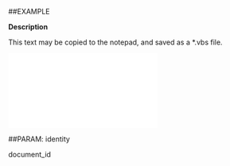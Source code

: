 

##EXAMPLE

**Description**

This text may be copied to the notepad, and saved as a *.vbs file.

![](../../Examples/vbs/ClientScript.OnDocumentPrint.vbs.txt)







##PARAM: identity

document_id



